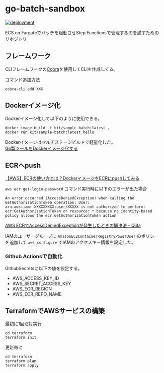 # go-batch-sandbox
[![deployment](https://github.com/bigro/go-batch-sandbox/actions/workflows/deploy.yaml/badge.svg)](https://github.com/bigro/go-batch-sandbox/actions/workflows/deploy.yaml)

ECS on Fargateでバッチを起動させStep Functionsで管理するのを試すためのリポジトリ

## フレームワーク
CLIフレームワークの[Cobra](https://cobra.dev/)を使用してCLIを作成してる。

コマンド追加方法
```
cobra-cli add XXX
```

## Dockerイメージ化
Dockerイメージ化して以下のように使用できる。
```
docker image build -t kit/sample-batch:latest .
docker run kit/sample-batch:latest hello
```
Dockerイメージはマルチステージビルドで軽量化した。  
[Go製ツールをDockerイメージ化する](https://zenn.dev/kyoh86/articles/0561dd14d9dc1e572427)

## ECRへpush
[【AWS】ECRの使い方とは？DockerイメージをECRにpushしてみる](https://engineer-ninaritai.com/aws-ecr-use/)

`aws ecr get-login-password` コマンド実行時に以下のエラーが出た場合
```
An error occurred (AccessDeniedException) when calling the GetAuthorizationToken operation: User: arn:aws:iam::XXXXXXXXX:user/XXXXX is not authorized to perform: ecr:GetAuthorizationToken on resource: * because no identity-based policy allows the ecr:GetAuthorizationToken action
```
[AWS ECRでAccessDeniedExceptionが発生したときの解決法 - Qiita](https://qiita.com/yuki_0920/items/d78f5bd3c14c4dd12774)

IAMのユーザーグループに `AmazonEC2ContainerRegistryPowerUser` のポリシーを追加して `aws configure` でIAMのアクセスキー情報を設定した。

### Github Actionsで自動化
GithubSecretsに以下の値を設定する。
- AWS_ACCESS_KEY_ID
- AWS_SECRET_ACCESS_KEY
- AWS_ECR_REGION
- AWS_ECR_REPO_NAME

## TerraformでAWSサービスの構築
最初に1回だけ実行
```
cd terraform
terraform init
```
更新毎に
```
cd terraform
terraform plan
terraform apply
```
